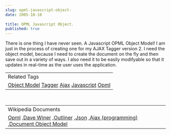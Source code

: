 ```yaml
---
slug: opml-javascript-object-
date: 2005-10-18
 
title: OPML Javascript Object.
published: true
---
```

There is one thing I have never seen.  A Javascript OPML Object Model!  I am just in the process of creating one for my AJAX Tagger version 2.  I need the object model, because I need to create the document on the fly and then save out in a variety of ways.  I also need it to be easily modifyable so that it updates in real-time as the user uses the application.<p /><table class="TechnoratiHead TagHeader">
<tr><td>Related Tags</td></tr>
<tr class="Technorati"><td>
<a href="https://paul.kinlan.me/tags/Object%20Model" class="Tag" rel="tag">Object Model</a> <a href="https://paul.kinlan.me/tags/Tagger" class="Tag" rel="tag">Tagger</a> <a href="https://paul.kinlan.me/tags/Ajax" class="Tag" rel="tag">Ajax</a> <a href="https://paul.kinlan.me/tags/Javascript" class="Tag" rel="tag">Javascript</a> <a href="https://paul.kinlan.me/tags/Opml" class="Tag" rel="tag">Opml</a>
</td></tr>
</table><br /><table class="TechnoratiHead TagHeader">
<tr><td>Wikipedia Documents</td></tr>
<tr class="Technorati"><td>
<a href="http://en.wikipedia.org/wiki/OPML">Opml</a> ,<a href="http://en.wikipedia.org/wiki/Dave_Winer">Dave Winer</a> ,<a href="http://en.wikipedia.org/wiki/Outliner">Outliner</a> ,<a href="http://en.wikipedia.org/wiki/JSON">Json</a> ,<a href="http://en.wikipedia.org/wiki/Ajax_(programming)">Ajax (programming)</a> ,<a href="http://en.wikipedia.org/wiki/Document_Object_Model">Document Object Model</a>
</td></tr>
</table><div class="blogger-post-footer"><img class="posterous_download_image" src="https://blogger.googleusercontent.com/tracker/8109338-112966401800727861?l=www.kinlan.co.uk%2Findex.html" height="1" alt="" width="1" /></div>

